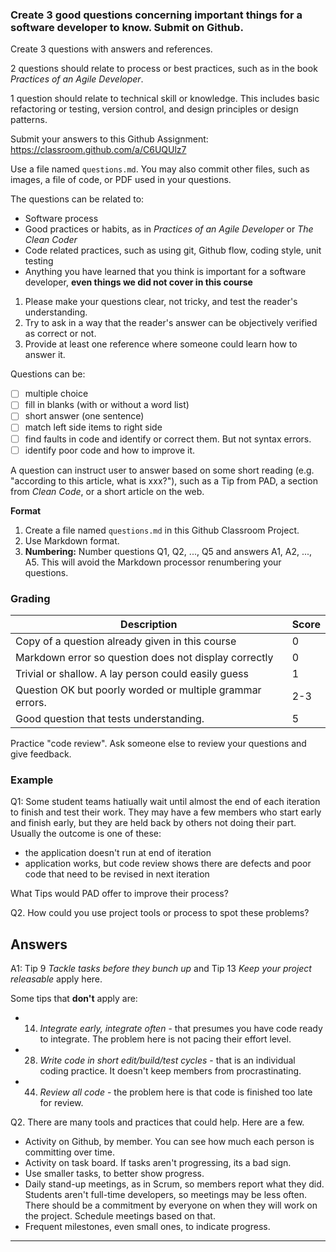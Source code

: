 ### Create 3 good questions concerning important things for a software developer to know.  Submit on Github.

Create 3 questions with answers and references.

2 questions should relate to process or best practices, such as in the book *Practices of an Agile Developer*.

1 question should relate to technical skill or knowledge.  This includes basic refactoring or testing, version control, and design principles or design patterns.

Submit your answers to this Github Assignment: https://classroom.github.com/a/C6UQUlz7

Use a file named `questions.md`.  You may also commit other files, such as images, a file of code, or PDF used in your questions.

The questions can be related to:

* Software process 
* Good practices or habits, as in *Practices of an Agile Developer* or *The Clean Coder*
* Code related practices, such as using git, Github flow, coding style, unit testing
* Anything you have learned that you think is important for a software developer, **even things we did not cover in this course**

1. Please make your questions clear, not tricky, and test the reader's understanding.  
2. Try to ask in a way that the reader's answer can be objectively verified as correct or not.
3. Provide at least one reference where someone could learn how to answer it.

Questions can be:

- [ ] multiple choice  
- [ ] fill in blanks (with or without a word list)
- [ ] short answer (one sentence)
- [ ] match left side items to right side
- [ ] find faults in code and identify or correct them.  But not syntax errors.
- [ ] identify poor code and how to improve it.

A question can instruct user to answer based on some short reading (e.g. "according to this article, what is xxx?"), such as a Tip from PAD, a section from *Clean Code*, or a short article on the web.  

**Format**     

1. Create a file named `questions.md` in this Github Classroom Project.
2. Use Markdown format.
3. **Numbering:** Number questions Q1, Q2, ..., Q5 and answers A1, A2, ..., A5.
This will avoid the Markdown processor renumbering your questions.

### Grading

| Description   | Score |
|---------------|-------|
| Copy of a question already given in this course |  0  |
| Markdown error so question does not display correctly | 0 |
| Trivial or shallow. A lay person could easily guess   | 1 |
| Question OK but poorly worded or multiple grammar errors. | 2-3 |
| Good question that tests understanding. | 5 |

Practice "code review". Ask someone else to review your questions and give feedback.

### Example

Q1: 
Some student teams hatiually wait until almost the end of each iteration
to finish and test their work.  They may have a few members who start early
and finish early, but they are held back by others not doing their part.
Usually the outcome is one of these:

* the application doesn't run at end of iteration
* application works, but code review shows there are defects and poor code that need to be revised in next iteration

What Tips would PAD offer to improve their process?

Q2. How could you use project tools or process to spot these problems?

## Answers

A1: Tip 9 *Tackle tasks before they bunch up* and Tip 13 *Keep your project releasable* apply here.

Some tips that **don't** apply are:
* 14. *Integrate early, integrate often* - that presumes you have code ready to integrate.  The problem here is not pacing their effort level.
* 28. *Write code in short edit/build/test cycles* - that is an individual coding practice. It doesn't keep members from procrastinating.
* 44. *Review all code* - the problem here is that code is finished too late for review.  

Q2. There are many tools and practices that could help.  Here are a few.

* Activity on Github, by member.  You can see how much each person is committing over time.
* Activity on task board.  If tasks aren't progressing, its a bad sign.
* Use smaller tasks, to better show progress.
* Daily stand-up meetings, as in Scrum, so members report what they did. Students aren't full-time developers, so meetings may be less often.  There should be a commitment by everyone on when they will work on the project. Schedule meetings based on that.
* Frequent milestones, even small ones, to indicate progress.


---

[pad]: https://se.cpe.ku.ac.th/doc/books/Programming "Practices of an Agile Developer"
[fowler-architects]: https://www.martinfowler.com/ieeeSoftware/whoNeedsArchitect.pdf "Who Needs an Architect?"
